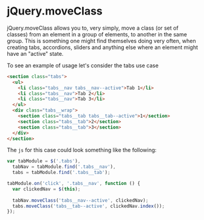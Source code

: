 jQuery.moveClass
================

jQuery.moveClass allows you to, very simply, move a class (or set of classes) from an element in a group of
elements, to another in the same group. This is something one might find themselves doing very often, when creating
tabs, accordions, sliders and anything else where an element might have an "active" state.

To see an example of usage let's consider the tabs use case

```html
<section class="tabs">
  <ul>
    <li class="tabs__nav tabs__nav--active">Tab 1</li>
    <li class="tabs__nav">Tab 2</li>
    <li class="tabs__nav">Tab 3</li>
  </ul>
  <div class="tabs__wrap">
    <section class="tabs__tab tabs__tab--active">1</section>
    <section class="tabs__tab">2</section>
    <section class="tabs__tab">3</section>
  </div>
</section>
```

The `js` for this case could look something like the following:

```javascript
var tabModule = $('.tabs'),
  tabNav = tabModule.find('.tabs__nav'),
  tabs = tabModule.find('.tabs__tab');

tabModule.on('click', '.tabs__nav', function () {
  var clickedNav = $(this);
  
  tabNav.moveClass('tabs__nav--active', clickedNav);
  tabs.moveClass('tabs__tab--active', clickedNav.index());
});
```